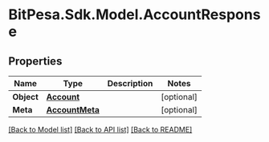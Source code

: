 
# BitPesa.Sdk.Model.AccountResponse

## Properties

Name | Type | Description | Notes
------------ | ------------- | ------------- | -------------
**Object** | [**Account**](Account.md) |  | [optional] 
**Meta** | [**AccountMeta**](AccountMeta.md) |  | [optional] 

[[Back to Model list]](../README.md#documentation-for-models)
[[Back to API list]](../README.md#documentation-for-api-endpoints)
[[Back to README]](../README.md)

